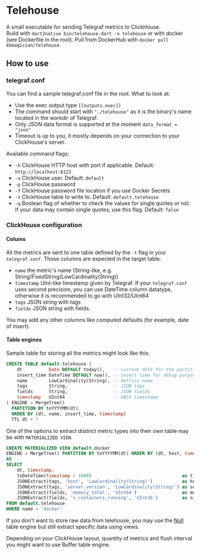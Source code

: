 # Telehouse
A small executable for sending Telegraf metrics to ClickHouse.<br>
Build with `dart2native bin/telehouse.dart -o telehouse` or with docker (see Dockerfile in the root).
Pull from DockerHub with `docker pull kkmagician/telehouse`

## How to use
### telegraf.conf
You can find a sample telegraf.conf file in the root. What to look at:
* Use the exec output type `[[outputs.exec]]`
* The command should start with `"./telehouse"` as it is the binary's name located in the workdir of Telegraf.
* Only JSON data format is supported at the moment `data_format = "json"`
* Timeout is up to you, it mostly depends on your connection to your ClickHouse's server. 

Available command flags:
* `-h` ClickHouse HTTP host with port if applicable. Default: `http://localhost:8123`
* `-u` ClickHouse user. Default: `default`
* `-p` ClickHouse password
* `-f` ClickHouse password file location if you use Docker Secrets
* `-t` ClickHouse table to write to. Default: `default.telehouse`
* `-q` Boolean flag of whether to check the values for single quotes or not. If your data may contain single quotes, use this flag. Default: `false` 

### ClickHouse configuration
#### Colums
All the metrics are sent to one table defined by the `-t` flag in your `telegraf.conf`. Those columns are expected in the target table:
* `name` the metric's name (String-like, e.g. String/FixedString/LowCardinality(String))
* `timestamp` UInt-like timestamp given by Telegraf. If your `telegraf.conf` uses second precision, you can use DateTime column datatype, otherwise it is recommended to go with UInt32/UInt64
* `tags` JSON string with tags
* `fields` JSON string with fields.

You may add any other columns like computed defaults (for example, date of insert).

#### Table engines
Sample table for storing all the metrics might look like this:
```SQL
CREATE TABLE default.telehouse (
    dt          Date DEFAULT today(),   -- current date for the partition key
    insert_time DateTime DEFAULT now(), -- insert time for debug purposes
    name        LowCardinality(String), -- metrics name
    tags        String,                 -- JSON tags
    fields      String,                 -- JSON fields
    timestamp   UInt64                  -- UNIX timestamp
) ENGINE = MergeTree() 
  PARTITION BY toYYYYMM(dt)
  ORDER BY (dt, name, insert_time, timestamp)
  TTL dt + 7
```

One of the options to extract distinct metric types into their own table may be with `MATERIALIZED VIEW`.
```SQL
CREATE MATERIALIZED VIEW default.docker
ENGINE = MergeTree() PARTITION BY toYYYYMM(dt) ORDER BY (dt, host, timestamp) 
AS
SELECT
    dt, timestamp,
    toDateTime(timestamp / 1000)                                  as timestamp_dt, -- divide by 1000 if you have ms precision
    JSONExtract(tags, 'host', 'LowCardinality(String)')           as host,
    JSONExtract(tags, 'server_version', 'LowCardinality(String)') as server_version,
    JSONExtract(fields, 'memory_total', 'UInt64')                 as memory_total,
    JSONExtract(fields, 'n_containers_running', 'UInt16')         as n_containers_running
FROM default.telehouse
WHERE name = 'docker'
```

If you don't want to store raw data from telehouse, you may use the [Null](https://clickhouse.tech/docs/en/engines/table-engines/special/null/) table engine but still extract specific data using views.

Depending on your ClickHouse layout, quantity of metrics and flush interval you might want to use Buffer table engine.